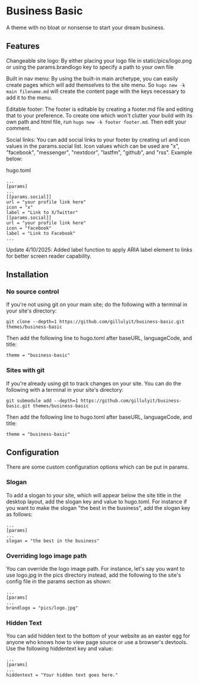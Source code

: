 # Business Basic

A theme with no bloat or nonsense to start your dream business.

## Features

Changeable site logo: By either placing your logo file in static/pics/logo.png or using the params.brandlogo key to specify a path to your own file

Built in nav menu: By using the built-in main archetype, you can easily create pages which will add themselves to the site menu. So `hugo new -k main filename.md` will create the content page with the keys necessary to add it to the menu.

Editable footer: The footer is editable by creating a footer.md file and editing that to your preference. To create one which won't clutter your build with its own path and html file, run `hugo new -k footer footer.md`. Then edit your comment.

Social links: You can add social links to your footer by creating url and icon values in the params.social list. Icon values which can be used are "x", "facebook", "messenger", "nextdoor", "lastfm", "github", and "rss". Example below:

hugo.toml
```
...
[params]
...
[[params.social]]
url = "your profile link here"
icon = "x"
label = "Link to X/Twitter"
[[params.social]]
url = "your profile link here"
icon = "facebook"
label = "Link to Facebook"
...
```

Update 4/10/2025: Added label function to apply ARIA label element to links for better screen reader capability.

## Installation

### No source control

If you're not using git on your main site; do the following with a terminal in your site's directory:

```
git clone --depth=1 https://github.com/gillulyit/business-basic.git themes/business-basic
```

Then add the following line to hugo.toml after baseURL, languageCode, and title:

```
theme = "business-basic"
```

### Sites with git

If you're already using git to track changes on your site. You can do the following with a terminal in your site's directory:

```
git submodule add --depth=1 https://github.com/gillulyit/business-basic.git themes/business-basic
```

Then add the following line to hugo.toml after baseURL, languageCode, and title:

```
theme = "business-basic"
```

## Configuration

There are some custom configuration options which can be put in params.

### Slogan

To add a slogan to your site, which will appear below the site title in the desktop layout, add the slogan key and value to hugo.toml. For instance if you want to make the slogan "the best in the business", add the slogan key as follows:

```
...
[params]
...
slogan = "the best in the business"
```

### Overriding logo image path

You can override the logo image path. For instance, let's say you want to use logo.jpg in the pics directory instead, add the following to the site's config file in the params section as shown:

```
...
[params]
...
brandlogo = "pics/logo.jpg"
```

### Hidden Text

You can add hidden text to the bottom of your website as an easter egg for anyone who knows how to view page source or use a browser's devtools. Use the following hiddentext key and value:

```
...
[params]
...
hiddentext = "Your hidden text goes here."
```